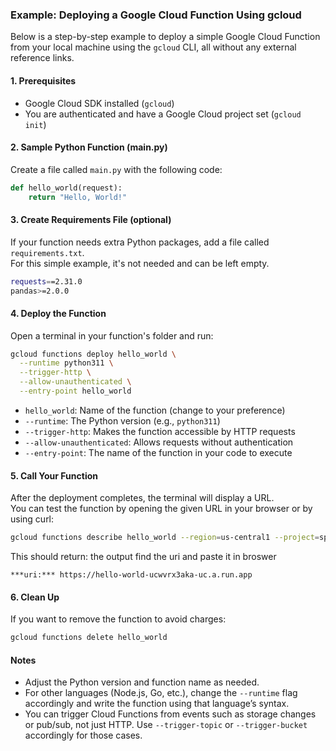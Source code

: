 ### Example: Deploying a Google Cloud Function Using gcloud

Below is a step-by-step example to deploy a simple Google Cloud Function from your local machine using the `gcloud` CLI, all without any external reference links.

#### 1. Prerequisites

- Google Cloud SDK installed (`gcloud`)
- You are authenticated and have a Google Cloud project set (`gcloud init`)

#### 2. Sample Python Function (main.py)

Create a file called `main.py` with the following code:

```python
def hello_world(request):
    return "Hello, World!"
```

#### 3. Create Requirements File (optional)

If your function needs extra Python packages, add a file called `requirements.txt`.  
For this simple example, it's not needed and can be left empty.
```bash
requests==2.31.0
pandas>=2.0.0
```

#### 4. Deploy the Function

Open a terminal in your function's folder and run:

```sh
gcloud functions deploy hello_world \
  --runtime python311 \
  --trigger-http \
  --allow-unauthenticated \
  --entry-point hello_world
```

- `hello_world`: Name of the function (change to your preference)
- `--runtime`: The Python version (e.g., `python311`)
- `--trigger-http`: Makes the function accessible by HTTP requests
- `--allow-unauthenticated`: Allows requests without authentication
- `--entry-point`: The name of the function in your code to execute

#### 5. Call Your Function

After the deployment completes, the terminal will display a URL.  
You can test the function by opening the given URL in your browser or by using curl:

```sh
gcloud functions describe hello_world --region=us-central1 --project=splendid-sled-460802-q9
```

This should return: the output find the uri and paste it in broswer

```
***uri:*** https://hello-world-ucwvrx3aka-uc.a.run.app
```

#### 6. Clean Up

If you want to remove the function to avoid charges:

```sh
gcloud functions delete hello_world
```

#### Notes

- Adjust the Python version and function name as needed.
- For other languages (Node.js, Go, etc.), change the `--runtime` flag accordingly and write the function using that language’s syntax.
- You can trigger Cloud Functions from events such as storage changes or pub/sub, not just HTTP. Use `--trigger-topic` or `--trigger-bucket` accordingly for those cases.


